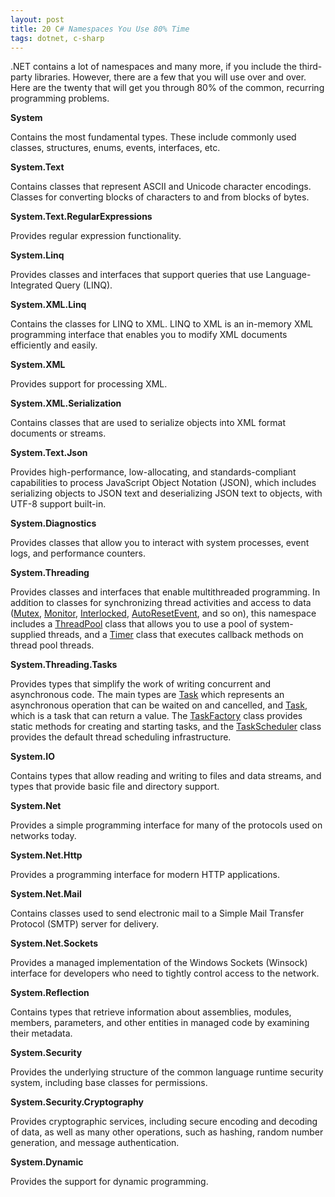 ```yaml
---
layout: post
title: 20 C# Namespaces You Use 80% Time
tags: dotnet, c-sharp
---
```


.NET contains a lot of namespaces and many more, if you include the third-party libraries. However, there are a few that you will use over and over. Here are the twenty that will get you through 80% of the common, recurring programming problems. 

**System**

Contains the most fundamental types. These include commonly used classes, structures, enums, events, interfaces, etc. 

**System.Text**

Contains classes that represent ASCII and Unicode character encodings. Classes for converting blocks of characters to and from blocks of bytes. 

**System.Text.RegularExpressions**

Provides regular expression functionality. 

**System.Linq**

Provides classes and interfaces that support queries that use Language-Integrated Query (LINQ).

**System.XML.Linq**

Contains the classes for LINQ to XML. LINQ to XML is an in-memory XML programming interface that enables you to modify XML documents efficiently and easily.

**System.XML**

Provides support for processing XML.

**System.XML.Serialization**

Contains classes that are used to serialize objects into XML format documents or streams.

**System.Text.Json**

Provides high-performance, low-allocating, and standards-compliant capabilities to process JavaScript Object Notation (JSON), which includes serializing objects to JSON text and deserializing JSON text to objects, with UTF-8 support built-in. 

**System.Diagnostics**

Provides classes that allow you to interact with system processes, event logs, and performance counters.

**System.Threading**

Provides classes and interfaces that enable multithreaded programming. In addition to classes for synchronizing thread activities and access to data ([Mutex](https://docs.microsoft.com/en-us/dotnet/api/system.threading.mutex?view=net-5.0), [Monitor](https://docs.microsoft.com/en-us/dotnet/api/system.threading.monitor?view=net-5.0), [Interlocked](https://docs.microsoft.com/en-us/dotnet/api/system.threading.interlocked?view=net-5.0), [AutoResetEvent](https://docs.microsoft.com/en-us/dotnet/api/system.threading.autoresetevent?view=net-5.0), and so on), this namespace includes a [ThreadPool](https://docs.microsoft.com/en-us/dotnet/api/system.threading.threadpool?view=net-5.0) class that allows you to use a pool of system-supplied threads, and a [Timer](https://docs.microsoft.com/en-us/dotnet/api/system.threading.timer?view=net-5.0) class that executes callback methods on thread pool threads.

**System.Threading.Tasks**

Provides types that simplify the work of writing concurrent and asynchronous code. The main types are [Task](https://docs.microsoft.com/en-us/dotnet/api/system.threading.tasks.task?view=net-5.0) which represents an asynchronous operation that can be waited on and cancelled, and [Task](https://docs.microsoft.com/en-us/dotnet/api/system.threading.tasks.task-1?view=net-5.0), which is a task that can return a value. The [TaskFactory](https://docs.microsoft.com/en-us/dotnet/api/system.threading.tasks.taskfactory?view=net-5.0) class provides static methods for creating and starting tasks, and the [TaskScheduler](https://docs.microsoft.com/en-us/dotnet/api/system.threading.tasks.taskscheduler?view=net-5.0) class provides the default thread scheduling infrastructure.

**System.IO**

Contains types that allow reading and writing to files and data streams, and types that provide basic file and directory support.

**System.Net**

Provides a simple programming interface for many of the protocols used on networks today.

**System.Net.Http**

Provides a programming interface for modern HTTP applications.

**System.Net.Mail**

Contains classes used to send electronic mail to a Simple Mail Transfer Protocol (SMTP) server for delivery.

**System.Net.Sockets**

Provides a managed implementation of the Windows Sockets (Winsock) interface for developers who need to tightly control access to the network.

**System.Reflection**

Contains types that retrieve information about assemblies, modules, members, parameters, and other entities in managed code by examining their metadata.

**System.Security**

Provides the underlying structure of the common language runtime security system, including base classes for permissions.

**System.Security.Cryptography**

Provides cryptographic services, including secure encoding and decoding of data, as well as many other operations, such as hashing, random number generation, and message authentication. 

**System.Dynamic**

Provides the support for dynamic programming. 